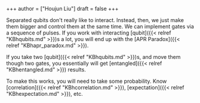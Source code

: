 +++
author = ["Houjun Liu"]
draft = false
+++

Separated qubits don't really like to interact. Instead, then, we just make them bigger and control them at the same time. We can implement gates via a sequence of pulses. If you work with interacting [qubit]({{< relref "KBhqubits.md" >}})s a lot, you will end up with the [APR Paradox]({{< relref "KBhapr_paradox.md" >}}).

If you take two [qubit]({{< relref "KBhqubits.md" >}})s, and move them though two gates, you essentially will get [entangled]({{< relref "KBhentangled.md" >}}) results.

To make this works, you will need to take some probability. Know [correlation]({{< relref "KBhcorrelation.md" >}}), [expectation]({{< relref "KBhexpectation.md" >}}), etc.